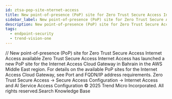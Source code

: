 ```yaml
---
id: ztsa-pop-site-nternet-access
title: New point-of-presence (PoP) site for Zero Trust Secure Access Internet Access available
sidebar_label: New point-of-presence (PoP) site for Zero Trust Secure Access Internet Access available
description: New point-of-presence (PoP) site for Zero Trust Secure Access Internet Access available
tags:
  - endpoint-security
  - trend-vision-one
---
```


/*<![CDATA[*/ $('#title').html($('meta[name=map-description]').attr('content')); /*]]>*/ New point-of-presence (PoP) site for Zero Trust Secure Access Internet Access available Zero Trust Secure Access Internet Access has launched a new PoP site for the Internet Access Cloud Gateway in Bahrain in the AWS Middle East region. For details on the available PoP sites for the Internet Access Cloud Gateway, see Port and FQDN/IP address requirements. Zero Trust Secure Access → Secure Access Configuration → Internet Access and AI Service Access Configuration © 2025 Trend Micro Incorporated. All rights reserved.Search Knowledge Base
